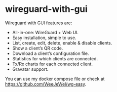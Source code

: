 # wireguard-with-gui

Wireguard with GUI features are:

- All-in-one: WireGuard + Web UI.
- Easy installation, simple to use.
- List, create, edit, delete, enable & disable clients.
- Show a client’s QR code.
- Download a client’s configuration file.
- Statistics for which clients are connected.
- Tx/Rx charts for each connected client.
- Gravatar support.

You can use my docker compose file or check at https://github.com/WeeJeWel/wg-easy.
